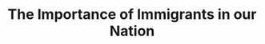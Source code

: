 ---
pid: llp428
title: The Importance of Immigrants in our Nation
location_transcription: In front of the Art Museum
coordinates: "[-75.18015147302, 39.965082740048]"
zipcode: '19130'
gen_neighborhood: North Philadelphia
neighborhood: Art Museum,Francisville
outside_phl: 
age: '11'
age_range: 6-13
instagram: 
image_file_name: llp_428.jpg
proposal_transcription: |-
  This monument wiould represent the significance of immigrants in the U.S.


  U.S.

  Mexico
topic: Immigration,Inclusivity,Politics
topic_summary: 0, 0, 0
type: Conceptual
keywords_other: borders, mexico, america
credit: Tino Karakkousis
image_labels: 
twitter: 
facebook: 
permalink: "/monuments/llp428/"
layout: item-page
---